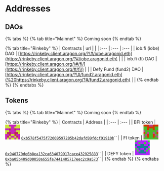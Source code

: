 # Addresses

## DAOs

{% tabs %}
{% tab title="Mainnet" %}
Coming soon
{% endtab %}

{% tab title="Rinkeby" %}
| Contracts | url |  |
| :--- | :--- | :--- |
| iob.fi \(iobe\) DAO | [https://rinkeby.client.aragon.org/?\#/iobe.aragonid.eth](https://rinkeby.client.aragon.org/?#/iobe.aragonid.eth) |  |
| iob.fi \(fi\) DAO | [https://rinkeby.client.aragon.org/\#/fi/](https://rinkeby.client.aragon.org/#/fi/) |  |
| Defy Fund \(fund2\) DAO | [https://rinkeby.client.aragon.org/?\#/fund2.aragonid.eth](%20https://rinkeby.client.aragon.org/?#/fund2.aragonid.eth) |  |
{% endtab %}
{% endtabs %}

## Tokens

{% tabs %}
{% tab title="Mainnet" %}
Coming soon
{% endtab %}

{% tab title="Rinkeby" %}
| Contracts | Address |
| :--- | :--- |
| BFI token | ![](../.gitbook/assets/bfi.png) [`0xb578f5475f72009597285b42dafd99fdcf91910b`](https://rinkeby.etherscan.io/token/0xb578f5475f72009597285b42dafd99fdcf91910b)\`\` |
| FI token | ![](../.gitbook/assets/fi.png) [`0x940770de6b8ea132ca634079917cace432025883`](https://rinkeby.etherscan.io/token/0x940770de6b8ea132ca634079917cace432025883)\`\` |
| DEFY token | ![](../.gitbook/assets/defy.png) [`0xba05b409d00050a655fe7441405717eec2c9a573`](https://rinkeby.etherscan.io/token/0xba05b409d00050a655fe7441405717eec2c9a573)\`\` |
{% endtab %}
{% endtabs %}



